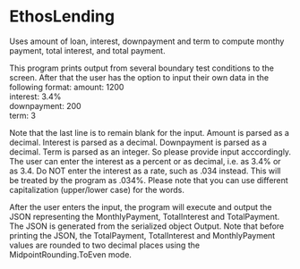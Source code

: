 # EthosLending
Uses amount of loan, interest, downpayment and term to compute monthy payment, total interest, and total payment.

This program prints output from several boundary test conditions to the screen.  After that
the user has the option to input their own data in the following format:
amount: 1200<br />
interest: 3.4%<br />
downpayment: 200<br />
term: 3<br />

Note that the last line is to remain blank for the input.  Amount is parsed as a decimal.
Interest is parsed as a decimal.  Downpayment is parsed as a decimal.  Term is parsed as
an integer.  So please provide input acccordingly.  The user can enter the interest as a
percent or as decimal, i.e. as 3.4% or as 3.4.  Do NOT enter the interest as a rate, such
as .034 instead.  This will be treated by the program as .034%.  Please note that you can 
use different capitalization (upper/lower case) for the words.

After the user enters the input, the program will execute and output
the JSON representing the MonthlyPayment, TotalInterest and TotalPayment.  The JSON is 
generated from the serialized object Output.  Note that before printing the JSON, the
TotalPayment, TotalInterest and MonthlyPayment values are rounded to two decimal places
using the MidpointRounding.ToEven mode.  
